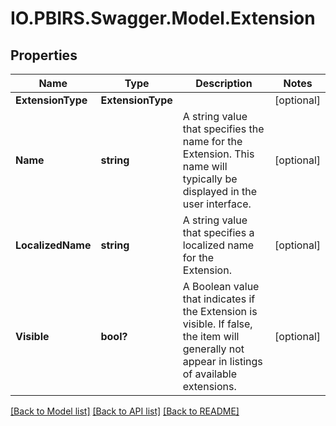 # IO.PBIRS.Swagger.Model.Extension
## Properties

Name | Type | Description | Notes
------------ | ------------- | ------------- | -------------
**ExtensionType** | **ExtensionType** |  | [optional] 
**Name** | **string** | A string value that specifies the name for the Extension. This name will typically be displayed in the user interface. | [optional] 
**LocalizedName** | **string** | A string value that specifies a localized name for the Extension. | [optional] 
**Visible** | **bool?** | A Boolean value that indicates if the Extension is visible. If false, the item will generally not appear in listings of available extensions. | [optional] 

[[Back to Model list]](../README.md#documentation-for-models) [[Back to API list]](../README.md#documentation-for-api-endpoints) [[Back to README]](../README.md)

